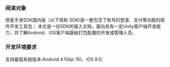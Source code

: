
### 阅读对象
悠星手游SDK国内版（以下简称 SDK)是一套包含了账号的登录、支付等功能的软件开发工具包；
本文是一份SDK的接入文档，面向具有一定Unity客户端开发能力，并了解Android、iOS客户端基础打包配置的开发或管理人员;

### 开发环境要求
支持最低系统版本:Android 4.1(Api 16)、iOS 9.0;
